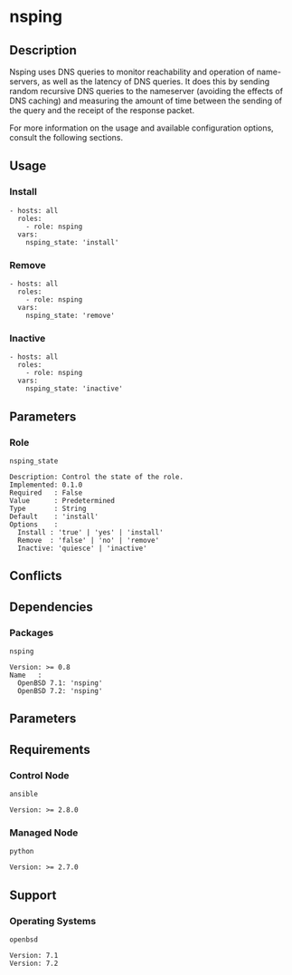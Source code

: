 # nsping

## Description

Nsping uses DNS queries to monitor reachability and operation of name-servers,
as well as the latency of DNS queries. It does this by sending random recursive
DNS queries to the nameserver (avoiding the effects of DNS caching) and
measuring the amount of time between the sending of the query and the receipt
of the response packet.

For more information on the usage and available configuration options,
consult the following sections.

## Usage

### Install

```
- hosts: all
  roles:
    - role: nsping
  vars:
    nsping_state: 'install'
```

### Remove

```
- hosts: all
  roles:
    - role: nsping
  vars:
    nsping_state: 'remove'
```

### Inactive

```
- hosts: all
  roles:
    - role: nsping
  vars:
    nsping_state: 'inactive'
```

## Parameters

### Role

`nsping_state`

    Description: Control the state of the role.
    Implemented: 0.1.0
    Required   : False
    Value      : Predetermined
    Type       : String
    Default    : 'install'
    Options    :
      Install : 'true' | 'yes' | 'install'
      Remove  : 'false' | 'no' | 'remove'
      Inactive: 'quiesce' | 'inactive'

## Conflicts

## Dependencies

### Packages

`nsping`

    Version: >= 0.8
    Name   :
      OpenBSD 7.1: 'nsping'
      OpenBSD 7.2: 'nsping'

## Parameters

## Requirements

### Control Node

`ansible`

    Version: >= 2.8.0

### Managed Node

`python`

    Version: >= 2.7.0

## Support

### Operating Systems

`openbsd`

    Version: 7.1
    Version: 7.2
